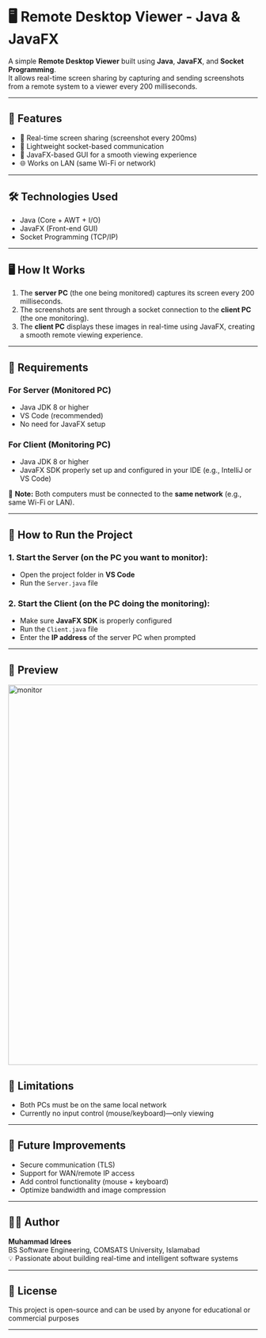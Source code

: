 # 🖥️ Remote Desktop Viewer - Java & JavaFX

A simple **Remote Desktop Viewer** built using **Java**, **JavaFX**, and **Socket Programming**.  
It allows real-time screen sharing by capturing and sending screenshots from a remote system to a viewer every 200 milliseconds.

---

## 🚀 Features

- 📸 Real-time screen sharing (screenshot every 200ms)
- 🔌 Lightweight socket-based communication
- 🎨 JavaFX-based GUI for a smooth viewing experience
- 🌐 Works on LAN (same Wi-Fi or network)

---

## 🛠️ Technologies Used

- Java (Core + AWT + I/O)
- JavaFX (Front-end GUI)
- Socket Programming (TCP/IP)

---

## 🖥️ How It Works

1. The **server PC** (the one being monitored) captures its screen every 200 milliseconds.
2. The screenshots are sent through a socket connection to the **client PC** (the one monitoring).
3. The **client PC** displays these images in real-time using JavaFX, creating a smooth remote viewing experience.

---

## 🧰 Requirements

### For Server (Monitored PC)
- Java JDK 8 or higher
- VS Code (recommended)
- No need for JavaFX setup

### For Client (Monitoring PC)
- Java JDK 8 or higher
- JavaFX SDK properly set up and configured in your IDE (e.g., IntelliJ or VS Code)

📌 **Note:** Both computers must be connected to the **same network** (e.g., same Wi-Fi or LAN).

---

## 🧪 How to Run the Project

### 1. Start the Server (on the PC you want to monitor):
- Open the project folder in **VS Code**
- Run the `Server.java` file

### 2. Start the Client (on the PC doing the monitoring):
- Make sure **JavaFX SDK** is properly configured
- Run the `Client.java` file
- Enter the **IP address** of the server PC when prompted

---

## 📸 Preview


<img width="1366" height="768" alt="monitor" src="https://github.com/user-attachments/assets/08423a2e-39de-40bc-970a-5f15c57a2d40" />



## 📌 Limitations

- Both PCs must be on the same local network
- Currently no input control (mouse/keyboard)—only viewing

---

## 🙌 Future Improvements

- Secure communication (TLS)
- Support for WAN/remote IP access
- Add control functionality (mouse + keyboard)
- Optimize bandwidth and image compression

---

## 👨‍💻 Author

**Muhammad Idrees**  
BS Software Engineering, COMSATS University, Islamabad  
💡 Passionate about building real-time and intelligent software systems

---

## 🤝 License

This project is open-source and can be used by anyone for educational or commercial purposes 

---

